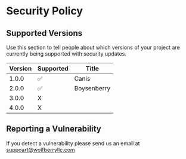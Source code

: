# Security Policy

## Supported Versions

Use this section to tell people about which versions of your project are
currently being supported with security updates.

| Version | Supported          | Title   |
| ------- | ------------------ |---------|
| 1.0.0   | :white_check_mark: | Canis      |
| 2.0.0   | :white_check_mark: | Boysenberry|
| 3.0.0   | X                  |            |
| 4.0.0   | X                  |            |

## Reporting a Vulnerability

If you detect a vulnerability please send us an email at suppoart@wolfberryllc.com
